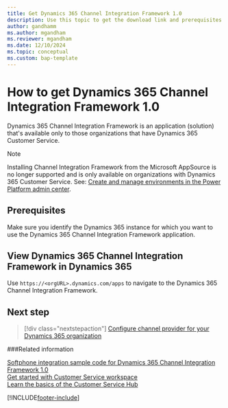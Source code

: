```yaml
---
title: Get Dynamics 365 Channel Integration Framework 1.0 
description: Use this topic to get the download link and prerequisites for Dynamics 365 Channel Integration Framework 1.0.
author: gandhamm
ms.author: mgandham
ms.reviewer: mgandham
ms.date: 12/10/2024
ms.topic: conceptual
ms.custom: bap-template
---
```


# How to get Dynamics 365 Channel Integration Framework 1.0

Dynamics 365 Channel Integration Framework is an application (solution) that's available only to those
organizations that have Dynamics 365 Customer Service.

> [!NOTE] 
> Installing Channel Integration Framework from the Microsoft AppSource is no longer supported and is only available on organizations with Dynamics 365 Customer Service. See: [Create and manage environments in the Power Platform admin center](/power-platform/admin/create-environment#create-an-environment-and-add-model-driven-apps).


## Prerequisites

Make sure you identify the Dynamics 365 instance for which you want to use the Dynamics 365 Channel Integration Framework application.

## View Dynamics 365 Channel Integration Framework in Dynamics 365

Use `https://<orgURL>.dynamics.com/apps` to navigate to the Dynamics 365 Channel Integration Framework.

## Next step

> [!div class="nextstepaction"]
> [Configure channel provider for your Dynamics 365 organization](configure-channel-provider-channel-integration-framework.md)

###Related information

[Softphone integration sample code for Dynamics 365 Channel Integration Framework 1.0](sample-softphone-integration.md)  
[Get started with Customer Service workspace](../../../customer-service/implement/csw-overview.md)  
[Learn the basics of the Customer Service Hub](../../../customer-service/implement/customer-service-hub-user-guide-basics.md)


[!INCLUDE[footer-include](../../../includes/footer-banner.md)]